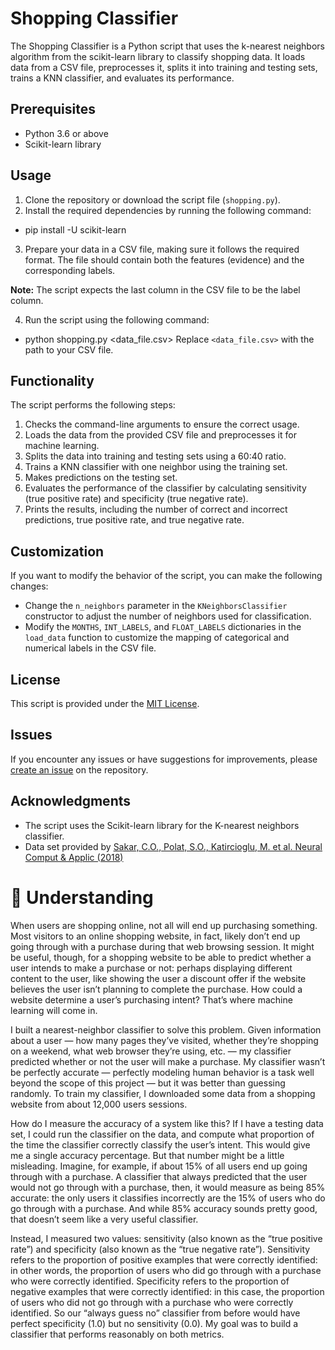 # Shopping Classifier

The Shopping Classifier is a Python script that uses the k-nearest neighbors algorithm from the scikit-learn library to classify shopping data. It loads data from a CSV file, preprocesses it, splits it into training and testing sets, trains a KNN classifier, and evaluates its performance.

## Prerequisites

- Python 3.6 or above
- Scikit-learn library

## Usage

1. Clone the repository or download the script file (`shopping.py`).
2. Install the required dependencies by running the following command:
- pip install -U scikit-learn
3. Prepare your data in a CSV file, making sure it follows the required format. The file should contain both the features (evidence) and the corresponding labels.

**Note:** The script expects the last column in the CSV file to be the label column.

4. Run the script using the following command:
- python shopping.py <data_file.csv>
Replace `<data_file.csv>` with the path to your CSV file.

## Functionality

The script performs the following steps:

1. Checks the command-line arguments to ensure the correct usage.
2. Loads the data from the provided CSV file and preprocesses it for machine learning.
3. Splits the data into training and testing sets using a 60:40 ratio.
4. Trains a KNN classifier with one neighbor using the training set.
5. Makes predictions on the testing set.
6. Evaluates the performance of the classifier by calculating sensitivity (true positive rate) and specificity (true negative rate).
7. Prints the results, including the number of correct and incorrect predictions, true positive rate, and true negative rate.

## Customization

If you want to modify the behavior of the script, you can make the following changes:

- Change the `n_neighbors` parameter in the `KNeighborsClassifier` constructor to adjust the number of neighbors used for classification.
- Modify the `MONTHS`, `INT_LABELS`, and `FLOAT_LABELS` dictionaries in the `load_data` function to customize the mapping of categorical and numerical labels in the CSV file.

## License

This script is provided under the [MIT License](LICENSE).

## Issues

If you encounter any issues or have suggestions for improvements, please [create an issue](https://github.com/David-Ademola/Shopping-Classifier/issues) on the repository.

## Acknowledgments

- The script uses the Scikit-learn library for the K-nearest neighbors classifier.
- Data set provided by [Sakar, C.O., Polat, S.O., Katircioglu, M. et al. Neural Comput & Applic (2018)](https://link.springer.com/article/10.1007%2Fs00521-018-3523-0)


# 📖 Understanding 

When users are shopping online, not all will end up purchasing something. Most visitors to an online shopping website, in fact, likely don’t end up going through with a purchase during that web browsing session. It might be useful, though, for a shopping website to be able to predict whether a user intends to make a purchase or not: perhaps displaying different content to the user, like showing the user a discount offer if the website believes the user isn’t planning to complete the purchase. How could a website determine a user’s purchasing intent? That’s where machine learning will come in.

I built a nearest-neighbor classifier to solve this problem. Given information about a user — how many pages they’ve visited, whether they’re shopping on a weekend, what web browser they’re using, etc. — my classifier predicted whether or not the user will make a purchase. My classifier wasn’t be perfectly accurate — perfectly modeling human behavior is a task well beyond the scope of this project — but it was better than guessing randomly. To train my classifier, I downloaded some data from a shopping website from about 12,000 users sessions.

How do I measure the accuracy of a system like this? If I have a testing data set, I could run the classifier on the data, and compute what proportion of the time the classifier correctly classify the user’s intent. This would give me a single accuracy percentage. But that number might be a little misleading. Imagine, for example, if about 15% of all users end up going through with a purchase. A classifier that always predicted that the user would not go through with a purchase, then, it would measure as being 85% accurate: the only users it classifies incorrectly are the 15% of users who do go through with a purchase. And while 85% accuracy sounds pretty good, that doesn’t seem like a very useful classifier.

Instead, I measured two values: sensitivity (also known as the “true positive rate”) and specificity (also known as the “true negative rate”). Sensitivity refers to the proportion of positive examples that were correctly identified: in other words, the proportion of users who did go through with a purchase who were correctly identified. Specificity refers to the proportion of negative examples that were correctly identified: in this case, the proportion of users who did not go through with a purchase who were correctly identified. So our “always guess no” classifier from before would have perfect specificity (1.0) but no sensitivity (0.0). My goal was to build a classifier that performs reasonably on both metrics.